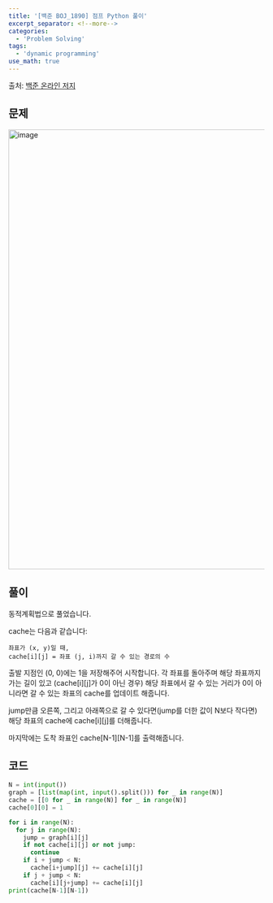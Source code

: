 ```yaml
---
title: '[백준 BOJ_1890] 점프 Python 풀이'
excerpt_separator: <!--more-->
categories:
  - 'Problem Solving'
tags:
  - 'dynamic programming'
use_math: true
---
```


출처: [백준 온라인 저지](https://www.acmicpc.net/problem/1890)

## 문제

<img width="865" alt="image" src="https://user-images.githubusercontent.com/59808674/180426537-1571535b-5848-42e7-84c0-1503e3f2a6cb.png">

## 풀이

동적계획법으로 풀었습니다.

cache는 다음과 같습니다:

```
좌표가 (x, y)일 때,
cache[i][j] = 좌표 (j, i)까지 갈 수 있는 경로의 수
```

출발 지점인 (0, 0)에는 1을 저장해주어 시작합니다. 각 좌표를 돌아주며 해당 좌표까지 가는 길이 있고 (cache\[i]\[j]가 0이 아닌 경우) 해당 좌표에서 갈 수 있는 거리가 0이 아니라면 갈 수 있는 좌표의 cache를 업데이트 해줍니다.  

jump만큼 오른쪽, 그리고 아래쪽으로 갈 수 있다면(jump를 더한 값이 N보다 작다면) 해당 좌표의 cache에 cache\[i]\[j]를 더해줍니다.  

마지막에는 도착 좌표인 cache\[N-1]\[N-1]를 출력해줍니다.  

## 코드

```python
N = int(input())
graph = [list(map(int, input().split())) for _ in range(N)]
cache = [[0 for _ in range(N)] for _ in range(N)]
cache[0][0] = 1

for i in range(N):
  for j in range(N):
    jump = graph[i][j]
    if not cache[i][j] or not jump:
      continue
    if i + jump < N:
      cache[i+jump][j] += cache[i][j]
    if j + jump < N:
      cache[i][j+jump] += cache[i][j]
print(cache[N-1][N-1])
```
